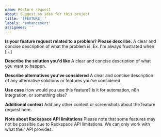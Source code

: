 ```yaml
---
name: Feature request
about: Suggest an idea for this project
title: '[FEATURE] '
labels: 'enhancement'
assignees: ''
---
```


**Is your feature request related to a problem? Please describe.**
A clear and concise description of what the problem is. Ex. I'm always frustrated when [...]

**Describe the solution you'd like**
A clear and concise description of what you want to happen.

**Describe alternatives you've considered**
A clear and concise description of any alternative solutions or features you've considered.

**Use case**
How would you use this feature? Is it for automation, n8n integration, or something else?

**Additional context**
Add any other context or screenshots about the feature request here.

**Note about Rackspace API limitations**
Please note that some features may not be possible due to Rackspace API limitations. We can only work with what their API provides.